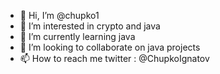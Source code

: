 - 👋 Hi, I’m @chupko1
- 👀 I’m interested in crypto and java
- 🌱 I’m currently learning java  
- 💞️ I’m looking to collaborate on java projects
- 📫 How to reach me twitter : @ChupkoIgnatov


<!---
chupko1/chupko1 is a ✨ special ✨ repository because its `README.md` (this file) appears on your GitHub profile.
You can click the Preview link to take a look at your changes.
--->
